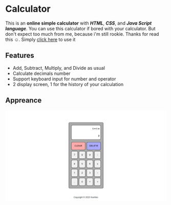 # Calculator
This is an **online simple calculator** with ***HTML***, ***CSS***, and ***Java Script language***. You can use this calculator if bored with your calculator. But don't expect too much from me, because i'm still rookie. Thanks for read this :relaxed:. Simply [click here](https://itoshiko-nurahman.github.io/simple-calculator/) to use it

## Features
- Add, Subtract, Multiply, and Divide as usual
- Calculate decimals number
- Support keyboard input for number and operator
- 2 display screen, 1 for the history of your calculation

## Appreance
![Appreance](/assets/images/Appreance.png)
